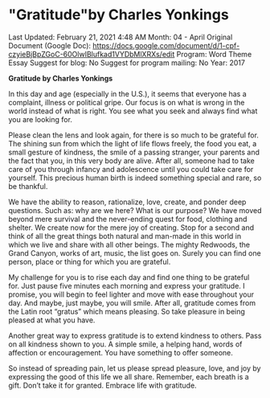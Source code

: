 # "Gratitude"by Charles Yonkings

Last Updated: February 21, 2021 4:48 AM
Month: 04 - April
Original Document (Google Doc): https://docs.google.com/document/d/1-cpf-czyieBjBpZGoC-60OlwIBlufkad1VYDbMlXRXs/edit
Program: Word Theme Essay
Suggest for blog: No
Suggest for program mailing: No
Year: 2017

**Gratitude by Charles Yonkings**

In this day and age (especially in the U.S.), it seems that everyone has a complaint, illness or political gripe. Our focus is on what is wrong in the world instead of what is right. You see what you seek and always find what you are looking for.

Please clean the lens and look again, for there is so much to be grateful for. The shining sun from which the light of life flows freely, the food you eat, a small gesture of kindness, the smile of a passing stranger, your parents and the fact that you, in this very body are alive. After all, someone had to take care of you through infancy and adolescence until you could take care for yourself. This precious human birth is indeed something special and rare, so be thankful.

We have the ability to reason, rationalize, love, create, and ponder deep questions. Such as: why are we here? What is our purpose? We have moved beyond mere survival and the never-ending quest for food, clothing and shelter. We create now for the mere joy of creating. Stop for a second and think of all the great things both natural and man-made in this world in which we live and share with all other beings. The mighty Redwoods, the Grand Canyon, works of art, music, the list goes on. Surely you can find one person, place or thing for which you are grateful.

My challenge for you is to rise each day and find one thing to be grateful for. Just pause five minutes each morning and express your gratitude. I promise, you will begin to feel lighter and move with ease throughout your day. And maybe, just maybe, you will smile. After all, gratitude comes from the Latin root “gratus” which means pleasing. So take pleasure in being pleased at what you have.

Another great way to express gratitude is to extend kindness to others. Pass on all kindness shown to you. A simple smile, a helping hand, words of affection or encouragement. You have something to offer someone.

So instead of spreading pain, let us please spread pleasure, love, and joy by expressing the good of this life we all share. Remember, each breath is a gift. Don’t take it for granted. Embrace life with gratitude.